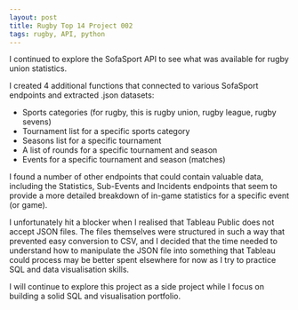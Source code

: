 ```yaml
---
layout: post
title: Rugby Top 14 Project 002
tags: rugby, API, python
---
```


I continued to explore the SofaSport API to see what was available for rugby union statistics.

I created 4 additional functions that connected to various SofaSport endpoints and extracted .json datasets:
* Sports categories (for rugby, this is rugby union, rugby league, rugby sevens)
* Tournament list for a specific sports category
* Seasons list for a specific tournament
* A list of rounds for a specific tournament and season
* Events for a specific tournament and season (matches)

I found a number of other endpoints that could contain valuable data, including the Statistics, Sub-Events and Incidents endpoints that seem to provide a more detailed breakdown of in-game statistics for a specific event (or game).

I unfortunately hit a blocker when I realised that Tableau Public does not accept JSON files. The files themselves were structured in such a way that prevented easy conversion to CSV, and I decided that the time needed to understand how to manipulate the JSON file into something that Tableau could process may be better spent elsewhere for now as I try to practice SQL and data visualisation skills.

I will continue to explore this project as a side project while I focus on building a solid SQL and visualisation portfolio.

